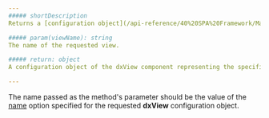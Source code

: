 ```yaml
---
##### shortDescription
Returns a [configuration object](/api-reference/40%20SPA%20Framework/Markup%20Components/dxView/1%20Configuration '/Documentation/ApiReference/SPA_Framework/Markup_Components/dxView/Configuration/') used to create a [dxView](/api-reference/40%20SPA%20Framework/Markup%20Components/dxView '/Documentation/ApiReference/SPA_Framework/Markup_Components/dxView/') component for a specified view.

##### param(viewName): string
The name of the requested view.

##### return: object
A configuration object of the dxView component representing the specified view.

---
```

The name passed as the method's parameter should be the value of the [name](/api-reference/40%20SPA%20Framework/Markup%20Components/dxView/1%20Configuration/name.md '/Documentation/ApiReference/SPA_Framework/Markup_Components/dxView/Configuration/#name') option specified for the requested **dxView** configuration object.
